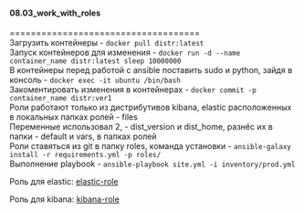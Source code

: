 #### 08.03_work_with_roles </br>
====================================</br>
Загрузить контейнеры - `docker pull distr:latest` </br>
Запуск контейнеров для изменения - `docker run -d --name container_name distr:latest sleep 10000000` </br> 
В контейнеры перед работой с ansible поставить sudo и python, зайдя в консоль - `docker exec -it ubuntu /bin/bash`</br>
Закоментировать изменения в контейнерах - `docker commit -p container_name distr:ver1`</br>
Роли работают только из дистрибутивов kibana, elastic расположенных в локальных папках ролей - files </br>
Переменные использовал 2, - dist_version и dist_home, разнёс их в папки - default и vars, в папках ролей</br>
Роли ставяться из git в папку roles, команда установки - `ansible-galaxy install -r requirements.yml -p roles/`</br>
Выполнение playbook - `ansible-playbook site.yml -i inventory/prod.yml`</br>

Роль для elastic:  [elastic-role](https://github.com/murzinvit/elastic-role.git) </br>
    
Роль для kibana:  [kibana-role](https://github.com/murzinvit/kibana-role.git) </br>
   

